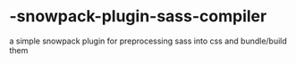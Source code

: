# -snowpack-plugin-sass-compiler
a simple snowpack plugin for preprocessing sass into css  and bundle/build them
